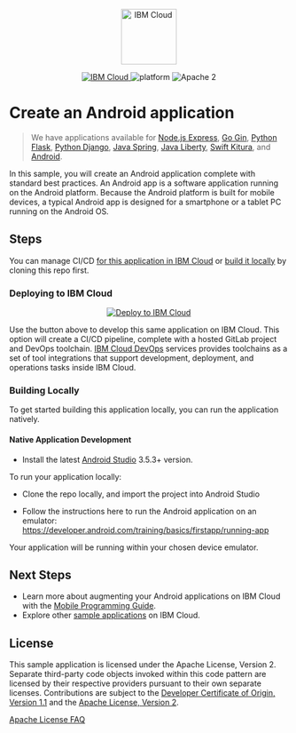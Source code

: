 <p align="center">
    <a href="https://cloud.ibm.com">
        <img src="https://landscape.cncf.io/logos/ibm-cloud-kcsp.svg" height="100" alt="IBM Cloud">
    </a>
</p>


<p align="center">
    <a href="https://cloud.ibm.com">
    <img src="https://img.shields.io/badge/IBM%20Cloud-powered-blue.svg" alt="IBM Cloud">
    </a>
    <img src="https://img.shields.io/badge/platform-android-lightgrey.svg?style=flat" alt="platform">
    <img src="https://img.shields.io/badge/license-Apache2-blue.svg?style=flat" alt="Apache 2">
</p>


# Create an Android application

> We have applications available for [Node.js Express](https://github.com/IBM/node-express-app), [Go Gin](https://github.com/IBM/go-gin-app), [Python Flask](https://github.com/IBM/python-flask-app), [Python Django](https://github.com/IBM/python-django-app), [Java Spring](https://github.com/IBM/java-spring-app), [Java Liberty](https://github.com/IBM/java-liberty-app), [Swift Kitura](https://github.com/IBM/swift-kitura-app), and [Android](https://github.com/IBM/android-app).

In this sample, you will create an Android application complete with standard best practices. An Android app is a software application running on the Android platform. Because the Android platform is built for mobile devices, a typical Android app is designed for a smartphone or a tablet PC running on the Android OS.

## Steps

You can manage CI/CD [for this application in IBM Cloud](https://cloud.ibm.com/developer/appservice/create-app?navMode=starterkits) or [build it locally](#building-locally) by cloning this repo first.

### Deploying to IBM Cloud

<p align="center">
    <a href="https://cloud.ibm.com/developer/appservice/create-app?navMode=starterkits">
    <img src="https://cloud.ibm.com/devops/setup/deploy/button_x2.png" alt="Deploy to IBM Cloud">
    </a>
</p>

Use the button above to develop this same application on IBM Cloud. This option will create a CI/CD pipeline, complete with a hosted GitLab project and DevOps toolchain. [IBM Cloud DevOps](https://www.ibm.com/cloud/devops) services provides toolchains as a set of tool integrations that support development, deployment, and operations tasks inside IBM Cloud. 

### Building Locally

To get started building this application locally, you can run the application natively.

#### Native Application Development

- Install the latest [Android Studio](https://developer.android.com/studio) 3.5.3+ version.

To run your application locally:

- Clone the repo locally, and import the project into Android Studio

- Follow the instructions here to run the Android application on an emulator: https://developer.android.com/training/basics/firstapp/running-app


Your application will be running within your chosen device emulator.


## Next Steps
* Learn more about augmenting your Android applications on IBM Cloud with the [Mobile Programming Guide](https://cloud.ibm.com/docs/mobile?topic=mobile-getting-started).
* Explore other [sample applications](https://cloud.ibm.com/developer/appservice/starter-kits) on IBM Cloud.

## License

This sample application is licensed under the Apache License, Version 2. Separate third-party code objects invoked within this code pattern are licensed by their respective providers pursuant to their own separate licenses. Contributions are subject to the [Developer Certificate of Origin, Version 1.1](https://developercertificate.org/) and the [Apache License, Version 2](https://www.apache.org/licenses/LICENSE-2.0.txt).

[Apache License FAQ](https://www.apache.org/foundation/license-faq.html#WhatDoesItMEAN)

